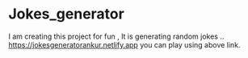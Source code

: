 # Jokes_generator
I am creating this project for fun , It is generating random jokes ..
https://jokesgeneratorankur.netlify.app
you can play using above link.
